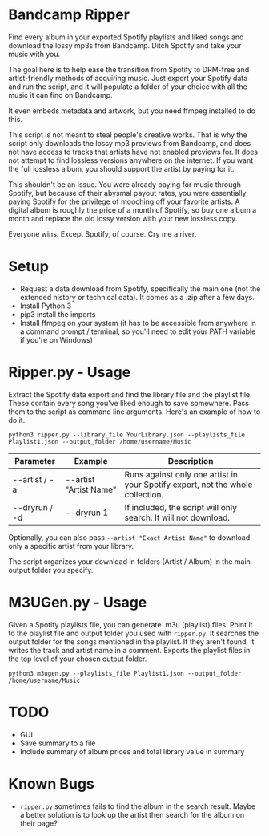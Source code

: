 # Bandcamp Ripper

Find every album in your exported Spotify playlists and liked songs and download the lossy mp3s from Bandcamp. Ditch Spotify and take your music with you. 

The goal here is to help ease the transition from Spotify to DRM-free and artist-friendly methods of acquiring music. Just export your Spotify data and run the script, and it will populate a folder of your choice with all the music it can find on Bandcamp.

It even embeds metadata and artwork, but you need ffmpeg installed to do this.

This script is not meant to steal people's creative works. That is why the script only downloads the lossy mp3 previews from Bandcamp, and does not have access to tracks that artists have not enabled previews for. It does not attempt to find lossless versions anywhere on the internet. If you want the full lossless album, you should support the artist by paying for it.

This shouldn't be an issue. You were already paying for music through Spotify, but because of their abysmal payout rates, you were essentially paying Spotify for the privilege of mooching off your favorite artists. A digital album is roughly the price of a month of Spotify, so buy one album a month and replace the old lossy version with your new lossless copy.

Everyone wins. Except Spotify, of course. Cry me a river.

# Setup
* Request a data download from Spotify, specifically the main one (not the extended history or technical data). It comes as a .zip after a few days.
* Install Python 3
* pip3 install the imports
* Install ffmpeg on your system (it has to be accessible from anywhere in a command prompt / terminal, so you'll need to edit your PATH variable if you're on Windows)

# Ripper.py - Usage

Extract the Spotify data export and find the library file and the playlist file. These contain every song you've liked enough to save somewhere. Pass them to the script as command line arguments. Here's an example of how to do it.

```
python3 ripper.py --library_file YourLibrary.json --playlists_file Playlist1.json --output_folder /home/username/Music
```

| Parameter | Example | Description |
| - | - | - |
| --artist / -a | --artist "Artist Name" | Runs against only one artist in your Spotify export, not the whole collection.
| --dryrun / -d | --dryrun 1 | If included, the script will only search. It will not download. |

Optionally, you can also pass `--artist "Exact Artist Name"` to download only a specific artist from your library.

The script organizes your download in folders (Artist / Album) in the main output folder you specify.

# M3UGen.py - Usage

Given a Spotify playlists file, you can generate .m3u (playlist) files. Point it to the playlist file and output folder you used with `ripper.py`. It searches the output folder for the songs mentioned in the playlist. If they aren't found, it writes the track and artist name in a comment. Exports the playlist files in the top level of your chosen output folder.

```
python3 m3ugen.py --playlists_file Playlist1.json --output_folder /home/username/Music
```

# TODO

* GUI
* Save summary to a file
* Include summary of album prices and total library value in summary

# Known Bugs

* `ripper.py` sometimes fails to find the album in the search result. Maybe a better solution is to look up the artist then search for the album on their page?